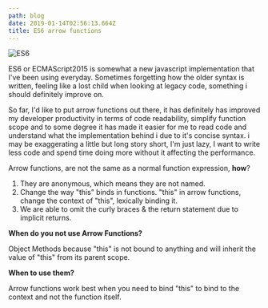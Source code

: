 ```yaml
---
path: blog
date: 2019-01-14T02:56:13.664Z
title: ES6 arrow functions
---
```

![ES6](/assets/es6.png)

ES6 or ECMAScript2015 is somewhat a new javascript implementation that I've been using everyday. Sometimes forgetting how the older syntax is written, feeling like a lost child when looking at legacy code, something i should definitely improve on.

So far, I'd like to put arrow functions out there, it has definitely has improved my developer productivity in terms of code readability, simplify function scope and to some degree it has made it easier for me to read code and understand what the implementation behind i due to it's concise syntax. i may be exaggerating a little but long story short, I'm just lazy, I want to write less code and spend time doing more without it affecting the performance. 

Arrow functions, are not the same as a normal function expression, **how**?

1. They are anonymous, which means they are not named.
2. Change the way "this" binds in functions.  "this" in arrow functions, change the context of "this", lexically binding it.
3. We are able to omit the curly braces & the return statement due to implicit returns.

**When do you not use Arrow Functions?**

Object Methods because "this" is not bound to anything and will inherit the value of "this" from its parent scope.

**When to use them?**

Arrow functions work best when you need to bind "this" to bind to the context and not the function itself.
